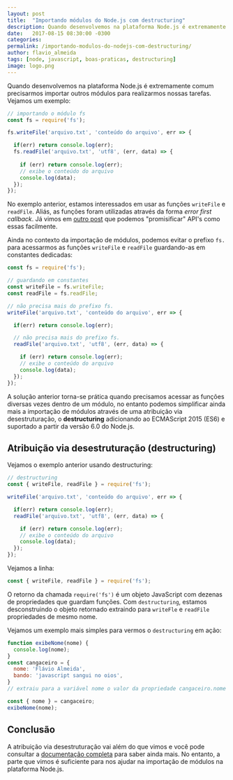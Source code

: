 ```yaml
---
layout: post
title:  "Importando módulos do Node.js com destructuring"
description: Quando desenvolvemos na plataforma Node.js é extremamente comum precisarmos importar outros módulos para realizarmos nossas tarefas.
date:   2017-08-15 08:30:00 -0300
categories:
permalink: /importando-modulos-do-nodejs-com-destructuring/
author: flavio_almeida
tags: [node, javascript, boas-praticas, destructuring]
image: logo.png
---
```


Quando desenvolvemos na plataforma Node.js é extremamente comum precisarmos importar outros módulos para realizarmos nossas tarefas. Vejamos um exemplo:

```javascript
// importando o módulo fs
const fs = require('fs');

fs.writeFile('arquivo.txt', 'conteúdo do arquivo', err => {

  if(err) return console.log(err);
  fs.readFile('arquivo.txt', 'utf8', (err, data) => {
  	
    if (err) return console.log(err);
    // exibe o conteúdo do arquivo
    console.log(data);
  });
}); 
```

No exemplo anterior, estamos interessados em usar as funções `writeFile` e `readFile`. Aliás, as funções foram utilizadas através da forma *error first callback*. Já vimos em <a href="http://cangaceirojavascript.com.br/por-que-voce-deveria-estar-usando-util-promisify/" target="_black">outro post</a> que podemos "promisificar" API's como essas facilmente.

Ainda no contexto da importação de módulos, podemos evitar o prefixo `fs.` para acessarmos as funções `writeFile` e `readFile` guardando-as em constantes dedicadas:

```javascript
const fs = require('fs');

// guardando em constantes
const writeFile = fs.writeFile;
const readFile = fs.readFile;

// não precisa mais do prefixo fs.
writeFile('arquivo.txt', 'conteúdo do arquivo', err => {

  if(err) return console.log(err);

  // não precisa mais do prefixo fs.
  readFile('arquivo.txt', 'utf8', (err, data) => {

    if (err) return console.log(err);
    // exibe o conteúdo do arquivo
    console.log(data);
  });
});
```

A solução anterior torna-se prática quando precisamos acessar as funções diversas vezes dentro de um módulo, no entanto podemos simplificar ainda mais a importação de módulos através de uma atribuição via desestruturação, o **destructuring** adicionando ao ECMAScript 2015 (ES6) e suportado a partir da versão 6.0 do Node.js.

## Atribuição via desestruturação (destructuring)

Vejamos o exemplo anterior usando destructuring:

```javascript
// destructuring
const { writeFile, readFile } = require('fs');

writeFile('arquivo.txt', 'conteúdo do arquivo', err => {

  if(err) return console.log(err);
  readFile('arquivo.txt', 'utf8', (err, data) => {

    if (err) return console.log(err);
    // exibe o conteúdo do arquivo
    console.log(data);
  });
});
```

Vejamos a linha:

```javascript
const { writeFile, readFile } = require('fs');
```
O retorno da chamada `require('fs')` é um objeto JavaScript com dezenas de propriedades que guardam funções. Com `destructuring`, estamos desconstruindo o objeto retornado extraindo para `writeFle` e `readFile` propriedades de mesmo nome.

Vejamos um exemplo mais simples para vermos o `destructuring` em ação:

```javascript
function exibeNome(nome) {
  console.log(nome);
}
const cangaceiro = {
  nome: 'Flávio Almeida',
  bando: 'javascript sangui no oios',
}
// extraiu para a variável nome o valor da propriedade cangaceiro.nome

const { nome } = cangaceiro;
exibeNome(nome);	
```

## Conclusão 

A atribuição via desestruturação vai além do que vimos e você pode consultar a <a href="https://developer.mozilla.org/pt-BR/docs/Web/JavaScript/Reference/Operators/Atribuicao_via_desestruturacao" target="_blank">documentação completa</a> para saber ainda mais. No entanto, a parte que vimos é suficiente para nos ajudar na importação de módulos na plataforma Node.js.
